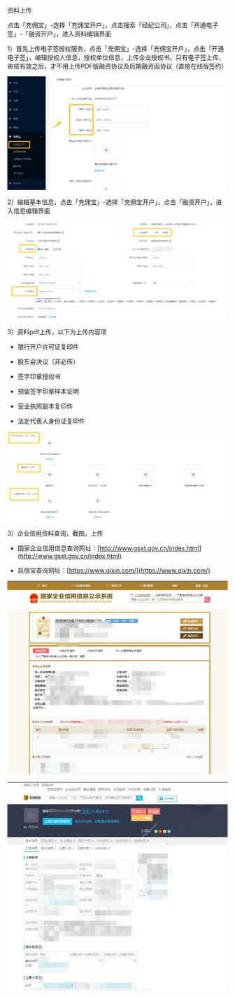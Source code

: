 资料上传

点击「充佣宝」-选择「充佣宝开户」，点击搜索「经纪公司」，点击「开通电子签」-「融资开户」，进入资料编辑界面

1）首先上传电子签授权服务，点击「充佣宝」-选择「充佣宝开户」，点击「开通电子签」，编辑授权人信息，授权单位信息，上传企业授权书。只有电子签上传、审核有效之后，才不用上传PDF版融资协议及后期融资函协议（直接在线版签约）

![](/1/企业授权)

2）编辑基本信息，点击「充佣宝」-选择「充佣宝开户」，点击「融资开户」，进入信息编辑界面

![](/2/基本信息2)

3）资料pdf上传，以下为上传内容项

* 银行开户许可证复印件

* 股东会决议（非必传）

* 签字印章授权书

* 预留签字印章样本证明

* 营业执照副本复印件

* 法定代表人身份证复印件

![](/1/线下资料1)

3）企业信用资料查询，截图，上传

* 国家企业信用信息查询网址：[http://www.gsxt.gov.cn/index.html](http://www.gsxt.gov.cn/index.html)

* 启信宝查询网址：[https://www.qixin.com/](https://www.qixin.com/)

![](/1/企业)

![](/1/启信宝)

